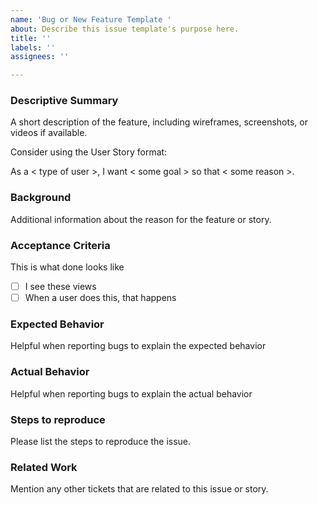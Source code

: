 ```yaml
---
name: 'Bug or New Feature Template '
about: Describe this issue template's purpose here.
title: ''
labels: ''
assignees: ''

---
```


### Descriptive Summary

A short description of the feature, including wireframes, screenshots, or videos if available.

Consider using the User Story format:

As a < type of user >, I want < some goal > so that < some reason >.

### Background 

Additional information about the reason for the feature or story. 

### Acceptance Criteria

This is what done looks like

* [ ] I see these views
* [ ] When a user does this, that happens

### Expected Behavior 

Helpful when reporting bugs to explain the expected behavior 

### Actual Behavior

Helpful when reporting bugs to explain the actual behavior 

### Steps to reproduce 

Please list the steps to reproduce the issue.

### Related Work 

Mention any other tickets that are related to this issue or story.
